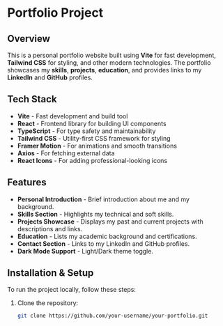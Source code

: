 # Portfolio Project

## Overview
This is a personal portfolio website built using **Vite** for fast development, **Tailwind CSS** for styling, and other modern technologies. The portfolio showcases my **skills**, **projects**, **education**, and provides links to my **LinkedIn** and **GitHub** profiles.

## Tech Stack
- **Vite** - Fast development and build tool
- **React** - Frontend library for building UI components
- **TypeScript** - For type safety and maintainability
- **Tailwind CSS** - Utility-first CSS framework for styling
- **Framer Motion** - For animations and smooth transitions
- **Axios** - For fetching external data
- **React Icons** - For adding professional-looking icons

## Features
- **Personal Introduction** - Brief introduction about me and my background.
- **Skills Section** - Highlights my technical and soft skills.
- **Projects Showcase** - Displays my past and current projects with descriptions and links.
- **Education** - Lists my academic background and certifications.
- **Contact Section** - Links to my LinkedIn and GitHub profiles.
- **Dark Mode Support** - Light/Dark theme toggle.

## Installation & Setup
To run the project locally, follow these steps:

1. Clone the repository:
   ```sh
   git clone https://github.com/your-username/your-portfolio.git
